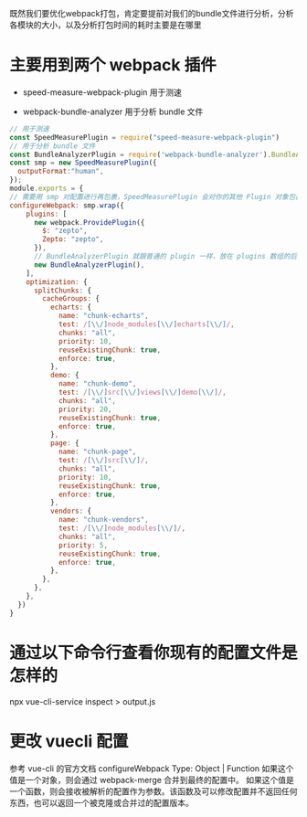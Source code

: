 既然我们要优化webpack打包，肯定要提前对我们的bundle文件进行分析，分析各模块的大小，以及分析打包时间的耗时主要是在哪里

# 主要用到两个 webpack 插件

- speed-measure-webpack-plugin 用于测速

- webpack-bundle-analyzer 用于分析 bundle 文件


```js
// 用于测速
const SpeedMeasurePlugin = require("speed-measure-webpack-plugin")
// 用于分析 bundle 文件
const BundleAnalyzerPlugin = require('webpack-bundle-analyzer').BundleAnalyzerPlugin
const smp = new SpeedMeasurePlugin({
  outputFormat:"human",
});
module.exports = {
// 需要用 smp 对配置进行再包裹，SpeedMeasurePlugin 会对你的其他 Plugin 对象包裹一层代理，这样的目的是为了能够知道 plugin 开始和结束的时间
configureWebpack: smp.wrap({
    plugins: [
      new webpack.ProvidePlugin({
        $: "zepto",
        Zepto: "zepto",
      }),
      // BundleAnalyzerPlugin 就跟普通的 plugin 一样，放在 plugins 数组的后面即可
      new BundleAnalyzerPlugin(),
    ],
    optimization: {
      splitChunks: {
        cacheGroups: {
          echarts: {
            name: "chunk-echarts",
            test: /[\\/]node_modules[\\/]echarts[\\/]/,
            chunks: "all",
            priority: 10,
            reuseExistingChunk: true,
            enforce: true,
          },
          demo: {
            name: "chunk-demo",
            test: /[\\/]src[\\/]views[\\/]demo[\\/]/,
            chunks: "all",
            priority: 20,
            reuseExistingChunk: true,
            enforce: true,
          },
          page: {
            name: "chunk-page",
            test: /[\\/]src[\\/]/,
            chunks: "all",
            priority: 10,
            reuseExistingChunk: true,
            enforce: true,
          },
          vendors: {
            name: "chunk-vendors",
            test: /[\\/]node_modules[\\/]/,
            chunks: "all",
            priority: 5,
            reuseExistingChunk: true,
            enforce: true,
          },
        },
      },
    },
  })
}
```



# 通过以下命令行查看你现有的配置文件是怎样的

npx vue-cli-service inspect > output.js


# 更改 vuecli 配置

参考 vue-cli 的官方文档
configureWebpack
Type: Object | Function
如果这个值是一个对象，则会通过 webpack-merge 合并到最终的配置中。
如果这个值是一个函数，则会接收被解析的配置作为参数。该函数及可以修改配置并不返回任何东西，也可以返回一个被克隆或合并过的配置版本。